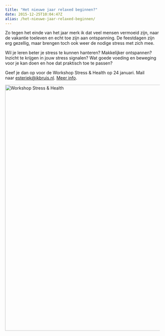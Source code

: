 ```yaml
---
title: "Het nieuwe jaar relaxed beginnen?"
date: 2015-12-25T10:04:47Z
alias: /het-nieuwe-jaar-relaxed-beginnen/
---
```

Zo tegen het einde van het jaar merk ik dat veel mensen vermoeid zijn, naar de vakantie toeleven en echt toe zijn aan ontspanning. De feestdagen zijn erg gezellig, maar brengen toch ook weer de nodige stress met zich mee.

Wil je leren beter je stress te kunnen hanteren? Makkelijker ontspannen? Inzicht te krijgen in jouw stress signalen? Wat goede voeding en beweging voor je kan doen en hoe dat praktisch toe te passen?

Geef je dan op voor de Workshop Stress &amp; Health op 24 januari.
Mail naar <a href="mailto:esteriek@ikbruis.nl">esteriek@ikbruis.nl</a>. <a href="http://www.ikbruis.nl/workshop-stress-en-health/">Meer info</a>.

<img class="aligncenter size-large wp-image-1273" src="https://res.cloudinary.com/piith/image/upload/2015/12/Workshop-Stress-554x800.jpg" alt="Workshop Stress &amp; Health" width="554" height="800" />